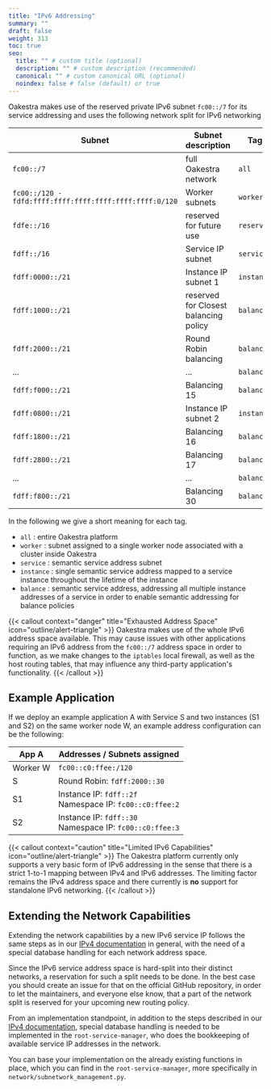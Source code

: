 ```yaml
---
title: "IPv6 Addressing"
summary: ""
draft: false
weight: 313
toc: true
seo:
  title: "" # custom title (optional)
  description: "" # custom description (recommended)
  canonical: "" # custom canonical URL (optional)
  noindex: false # false (default) or true
---
```


Oakestra makes use of the reserved private IPv6 subnet `fc00::/7` for its service addressing and uses the
following network split for IPv6 networking

| Subnet                                                  | Subnet description                    | Tag        |
|---------------------------------------------------------|---------------------------------------|------------|
| `fc00::/7`                                              | full Oakestra network                 | `all`      |
| `fc00::/120 - fdfd:ffff:ffff:ffff:ffff:ffff:ffff:0/120` | Worker subnets                        | `worker`   |
| `fdfe::/16`                                             | reserved for future use               | `reserved` |
| `fdff::/16`                                             | Service IP subnet                     | `service`  |
| `fdff:0000::/21`                                        | Instance IP subnet 1                  | `instance` |
| `fdff:1000::/21`                                        | reserved for Closest balancing policy | `balance`  |
| `fdff:2000::/21`                                        | Round Robin balancing                 | `balance`  |
| ...                                                     | ...                                   | `balance`  |
| `fdff:f000::/21`                                        | Balancing 15                          | `balance`  |
| `fdff:0800::/21`                                        | Instance IP subnet 2                  | `instance` |
| `fdff:1800::/21`                                        | Balancing 16                          | `balance`  |
| `fdff:2800::/21`                                        | Balancing 17                          | `balance`  |
| ...                                                     | ...                                   | `balance`  |
| `fdff:f800::/21`                                        | Balancing 30                          | `balance`  |

In the following we give a short meaning for each tag.

* `all` : entire Oakestra platform
* `worker` : subnet assigned to a single worker node associated with a cluster inside Oakestra
* `service` : semantic service address subnet
* `instance` : single semantic service address mapped to a service instance throughout the lifetime of the instance
* `balance` : semantic service address, addressing all multiple instance addresses of a service in order to enable
semantic addressing for balance policies

{{< callout context="danger" title="Exhausted Address Space" icon="outline/alert-triangle" >}}
Oakestra makes use of the whole IPv6 address space available.
This may cause issues with other applications requiring an IPv6 address from the `fc00::/7`
address space in order to function, as we make changes to the `iptables` local firewall,
as well as the host routing tables, that may influence any third-party application's functionality.
{{< /callout >}}

## Example Application

If we deploy an example application A with Service S and two instances (S1 and S2) on the same worker node W,
an example address configuration can be the following:

| App A    | Addresses / Subnets assigned                                |
|----------|-------------------------------------------------------------|
| Worker W | `fc00::c0:ffee:/120`                                        |
| S        | Round Robin: `fdff:2000::30`                                |
| S1       | Instance IP: `fdff::2f`<br> Namespace IP: `fc00::c0:ffee:2` |
| S2       | Instance IP: `fdff::30`<br> Namespace IP: `fc00::c0:ffee:3` | 


{{< callout context="caution" title="Limited IPv6 Capabilities" icon="outline/alert-triangle" >}}
The Oakestra platform currently only supports a very basic form of IPv6 addressing in the sense that there is a 
strict 1-to-1 mapping between IPv4 and IPv6 addresses.
The limiting factor remains the IPv4 address space and there currently is **no** support for standalone IPv6 networking.
{{< /callout >}}


## Extending the Network Capabilities

Extending the network capabilities by a new IPv6 service IP follows the same steps as in our
[IPv4 documentation](../ipv4-addressing) in general, with the need of a special database handling for each network
address space.

Since the IPv6 service address space is hard-split into their distinct networks, a reservation for such a split needs
to be done. In the best case you should create an issue for that on the official GitHub repository, in order to let
the maintainers, and everyone else know, that a part of the network split is reserved for your upcoming new routing
policy.

From an implementation standpoint, in addition to the steps described in our [IPv4 documentation](../ipv4-addressing),
special database handling is needed to be implemented in the `root-service-manager`, who does the bookkeeping of
available service IP addresses in the network.

You can base your implementation on the already existing functions in place, which you can find in the
`root-service-manager`, more specifically in `network/subnetwork_management.py`.